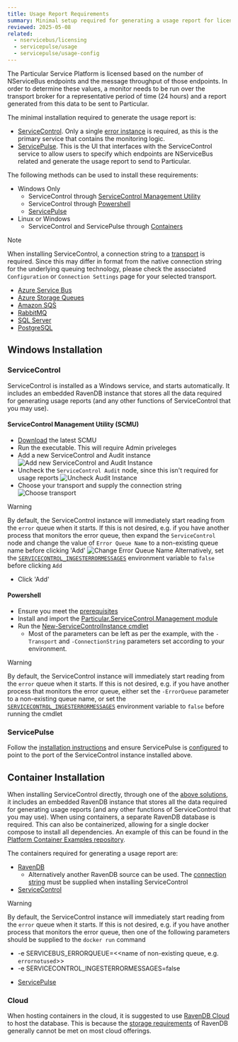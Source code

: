 ```yaml
---
title: Usage Report Requirements
summary: Minimal setup required for generating a usage report for licensing of the Particular Service Platform.
reviewed: 2025-05-08
related:
  - nservicebus/licensing
  - servicepulse/usage
  - servicepulse/usage-config
---
```


The Particular Service Platform is licensed based on the number of NServiceBus endpoints and the message throughput of those endpoints. In order to determine these values, a monitor needs to be run over the transport broker for a representative period of time (24 hours) and a report generated from this data to be sent to Particular.

The minimal installation required to generate the usage report is:

- [ServiceControl](/servicecontrol/). Only a single [error instance](/servicecontrol/servicecontrol-instances/) is required, as this is the primary service that contains the monitoring logic. 
- [ServicePulse](/servicepulse/). This is the UI that interfaces with the ServiceControl service to allow users to specify which endpoints are NServiceBus related and generate the usage report to send to Particular.

The following methods can be used to install these requirements:

- Windows Only
  - ServiceControl through [ServiceControl Management Utility](#windows-installation-servicecontrol-servicecontrol-management-utility-scmu)
  - ServiceControl through [Powershell](#windows-installation-servicecontrol-powershell)
  - [ServicePulse](#windows-installation-servicepulse)
- Linux or Windows
  - ServiceControl and ServicePulse through [Containers](#container-installation)

> [!NOTE]
> When installing ServiceControl, a connection string to a [transport](/transports/) is required. Since this may differ in format from the native connection string for the underlying queuing technology, please check the associated `Configuration` or `Connection Settings` page for your selected transport.
> - [Azure Service Bus](/transports/azure-service-bus/configuration)
> - [Azure Storage Queues](/transports/azure-storage-queues/configuration)
> - [Amazon SQS](/transports/sqs/configuration-options)
> - [RabbitMQ](/transports/rabbitmq/connection-settings)
> - [SQL Server](/transports/sql/connection-settings)
> - [PostgreSQL](/transports/postgresql/connection-settings)

## Windows Installation

### ServiceControl

ServiceControl is installed as a Windows service, and starts automatically. It includes an embedded RavenDB instance that stores all the data required for generating usage reports (and any other functions of ServiceControl that you may use).

#### ServiceControl Management Utility (SCMU)

- [Download](https://particular.net/start-servicecontrol-download) the latest SCMU 
- Run the executable. This will require Admin priveleges
- Add a new ServiceControl and Audit instance
![Add new ServiceControl and Audit Instance](scmu-1.png 'width=500')
- Uncheck the `ServiceControl Audit` node, since this isn't required for usage reports
![Uncheck Audit Instance](scmu-2.png 'width=500')
- Choose your transport and supply the connection string
![Choose transport](scmu-3.png 'width=500')
> [!WARNING]
> By default, the ServiceControl instance will immediately start reading from the `error` queue when it starts. If this is not desired, e.g. if you have another process that monitors the error queue, then expand the `ServiceControl` node and change the value of `Error Queue Name` to a non-existing queue name before clicking 'Add'
> ![Change Error Queue Name](scmu-4.png 'width=500')
> Alternatively, set the [`SERVICECONTROL_INGESTERRORMESSAGES`](/servicecontrol/servicecontrol-instances/configuration.md#recoverability-servicecontrolingesterrormessages) environment variable to `false` before clicking `Add`
- Click 'Add'

#### Powershell

- Ensure you meet the [prerequisites](/servicecontrol/servicecontrol-instances/deployment/powershell.md#prerequisites)
- Install and import the [Particular.ServiceControl.Management module](/servicecontrol/servicecontrol-instances/deployment/powershell.md#installing-and-using-the-powershell-module)
- Run the [New-ServiceControlInstance cmdlet](/servicecontrol/servicecontrol-instances/deployment/powershell.md#error-instance-cmdlets-and-aliases-deploying-an-error-instance)
  - Most of the parameters can be left as per the example, with the `-Transport` and `-ConnectionString` parameters set according to your environment.
> [!WARNING]
> By default, the ServiceControl instance will immediately start reading from the `error` queue when it starts. If this is not desired, e.g. if you have another process that monitors the error queue, either set the `-ErrorQueue` parameter to a non-existing queue name, or set the [`SERVICECONTROL_INGESTERRORMESSAGES`](/servicecontrol/servicecontrol-instances/configuration.md#recoverability-servicecontrolingesterrormessages) environment variable to `false` before running the cmdlet

### ServicePulse

Follow the [installation instructions](/servicepulse/installation.md) and ensure ServicePulse is [configured](/servicepulse/host-config.md#configuring-connections-via-the-servicepulse-ui) to point to the port of the ServiceControl instance installed above.

## Container Installation

When installing ServiceControl directly, through one of the [above solutions](#windows-installation), it includes an embedded RavenDB instance that stores all the data required for generating usage reports (and any other functions of ServiceControl that you may use). When using containers, a separate RavenDB database is required. This can also be containerized, allowing for a single docker compose to install all dependencies. An example of this can be found in the [Platform Container Examples repository](https://github.com/Particular/PlatformContainerExamples).

The containers required for generating a usage report are:

- [RavenDB](/servicecontrol/ravendb/containers.md)
  - Alternatively another RavenDB source can be used. The [connection string](/servicecontrol/servicecontrol-instances/deployment/containers.md#required-settings-ravendb-connection-string) must be supplied when installing ServiceControl
- [ServiceControl](/servicecontrol/servicecontrol-instances/deployment/containers.md)
> [!WARNING]
> By default, the ServiceControl instance will immediately start reading from the `error` queue when it starts. If this is not desired, e.g. if you have another process that monitors the error queue, then one of the following parameters should be supplied to the `docker run` command
>  - -e SERVICEBUS_ERRORQUEUE=<<name of non-existing queue, e.g. `errornotused`>> 
>  - -e SERVICECONTROL_INGESTERRORMESSAGES=false
- [ServicePulse](/servicepulse/containerization/)

### Cloud

When hosting containers in the cloud, it is suggested to use [RavenDB Cloud](https://ravendb.net/cloud) to host the database. This is because the [storage requirements](https://ravendb.net/docs/article-page/6.2/csharp/start/installation/deployment-considerations#storage-considerations) of RavenDB generally cannot be met on most cloud offerings.
